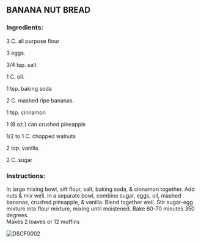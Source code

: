 ## BANANA NUT BREAD

### Ingredients:

3 C. all purpose flour  

3 eggs. 

3/4 tsp. salt   

1 C. oil. 

1 tsp. baking soda 

2 C. mashed ripe bananas. 

1 tsp. cinnamon  

1 (8 oz.) can crushed pineapple   

1/2 to 1 C. chopped walnuts  

2 tsp. vanilla. 

2 C. sugar

### Instructions:

In large mixing bowl, sift flour, salt, baking soda, & cinnamon together. Add nuts & mix well. In a separate bowl, combine sugar, eggs, oil, mashed bananas, crushed pineapple, & vanilla. Blend together well. Stir sugar-egg mixture into flour mixture, mixing until moistened. Bake 60-70 minutes 350 degrees.   
Makes 2 loaves or 12 muffins 

![DSCF0002](pix/DSCF0002.JPG)